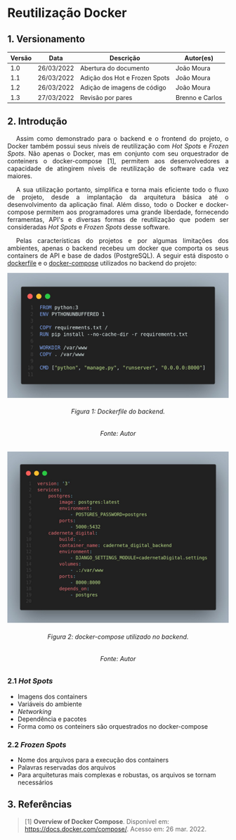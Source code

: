 # Reutilização Docker

## 1. Versionamento

| Versão | Data       | Descrição                                  | Autor(es)                 |
| ------ | ---------- | ------------------------------------------ | ------------------------- |
| 1.0    | 26/03/2022 | Abertura do documento                      | João Moura                |
| 1.1    | 26/03/2022 | Adição dos Hot e Frozen Spots              | João Moura                |
| 1.2    | 26/03/2022 | Adição de imagens de código                | João Moura                |
| 1.3    | 27/03/2022 | Revisão por pares                          | Brenno e Carlos           |

## 2. Introdução
<p align="justify" style="text-indent: 20px">Assim como demonstrado para o backend e o frontend do projeto, o Docker também possui seus níveis de reutilização com <i>Hot Spots</i> e <i>Frozen Spots</i>. Não apenas o Docker, mas em conjunto com seu orquestrador de conteiners o docker-compose [1], permitem aos desenvolvedores a capacidade de atingirem níveis de reutilização de software cada vez maiores.</p>
<p align="justify" style="text-indent: 20px">A sua utilização portanto, simplifica e torna mais eficiente todo o fluxo de projeto, desde a implantação da arquitetura básica até o desenvolvimento da aplicação final. Além disso, todo o Docker e docker-compose permitem aos programadores uma grande liberdade, fornecendo ferramentas, API's e diversas formas de reutilização que podem ser consideradas <i>Hot Spots</i> e <i>Frozen Spots</i> desse software.</p>
<p align="justify" style="text-indent: 20px">Pelas características do projetos e por algumas limitações dos ambientes, apenas o backend recebeu um docker que comporta os seus containers de API e base de dados (PostgreSQL). A seguir está disposto o <a href="https://github.com/UnBArqDsw2021-2/2021.2_G4_CadernetaDeCampoDigital_Backend/blob/develop/Dockerfile">dockerfile</a> e o <a href="https://github.com/UnBArqDsw2021-2/2021.2_G4_CadernetaDeCampoDigital_Backend/blob/develop/docker-compose.yml">docker-compose</a> utilizados no backend do projeto:</p>

<img class="zoom" src="../../../assets/reutilizacao/dockerfile.png"/>
<h6 align = "center">Figura 1: Dockerfile do backend.</h6>
<h6 align = "center">Fonte: Autor</h6>

<img class="zoom" src="../../../assets/reutilizacao/docker-compose.png"/>
<h6 align = "center">Figura 2: docker-compose utilizado no backend.</h6>
<h6 align = "center">Fonte: Autor</h6>

### 2.1 <i>Hot Spots</i>
- Imagens dos containers
- Variáveis do ambiente
- <i>Networking</i>
- Dependência e pacotes
- Forma como os conteiners são orquestrados no docker-compose

### 2.2 <i>Frozen Spots</i>
- Nome dos arquivos para a execução dos containers
- Palavras reservadas dos arquivos
- Para arquiteturas mais complexas e robustas, os arquivos se tornam necessários

## 3. Referências

> [1] **Overview of Docker Compose**. Disponível em: <a href="https://docs.docker.com/compose/">https://docs.docker.com/compose/</a>. Acesso em: 26 mar. 2022.
